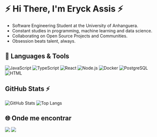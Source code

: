 <!-- 👋 INTRODUÇÃO -->
# ⚡ Hi There, I'm Eryck Assis ⚡

<!-- 💼 SOBRE MIM -->


- Software Engineering Student at the University of Anhanguera.  <!-- **[Projeto/Empresa Atual]** -->
- Constant studies in programming, machine learning and data science.
- Collaborating on Open Source Projects and Communities.
- Obsession beats talent, always. 



<!-- 🧰 TECNOLOGIAS & FERRAMENTAS -->
 ## 🧰 Languages & Tools

![JavaScript](https://img.shields.io/badge/-JavaScript-black?style=flat-square&logo=javascript)
![TypeScript](https://img.shields.io/badge/-TypeScript-3178C6?style=flat-square&logo=typescript&logoColor=white)
![React](https://img.shields.io/badge/-React-black?style=flat-square&logo=react)
![Node.js](https://img.shields.io/badge/-Node.js-339933?style=flat-square&logo=nodedotjs&logoColor=white)
![Docker](https://img.shields.io/badge/-Docker-2496ED?style=flat-square&logo=docker&logoColor=white)
![PostgreSQL](https://img.shields.io/badge/-PostgreSQL-336791?style=flat-square&logo=postgresql&logoColor=white)
![HTML](https://img.shields.io/badge/HTML-%23E34F26.svg?logo=html5&logoColor=white)

<!-- Adicione ou remova conforme necessário -->



<!-- 📈 GITHUB STATS -->
##  GitHub Stats ⚡

![GitHub Stats](https://github-readme-stats.vercel.app/api?username=eryckassis&show_icons=true&theme=midnight-purple)
![Top Langs](https://github-readme-stats.vercel.app/api/top-langs/?username=eryckassis&layout=compact&theme=midnight-purple)

<!-- Substitua SEU_USUARIO pelo seu nome de usuário do GitHub -->



<!-- 🌐 LINKS E CONTATO -->
## 🌐 Onde me encontrar

<div> 
     	  
  <a href = "mailto:eng.assis.dev@gmail.com"><img src="https://img.shields.io/badge/-Gmail-%23333?style=for-the-badge&logo=gmail&logoColor=white" target="_blank"></a>
  <a href="https://www.linkedin.com/in/eryck-assis-45875016a" target="_blank"><img src="https://img.shields.io/badge/-LinkedIn-%230077B5?style=for-the-badge&logo=linkedin&logoColor=white" target="_blank"></a> 
  
</div>

<!-- Adicione mais links conforme quiser: Twitter, Dev.to, Medium, etc. -->



<!-- 🖼️ BADGE DE VISITAS (opcional) -->

<!-- Fim do README -->
